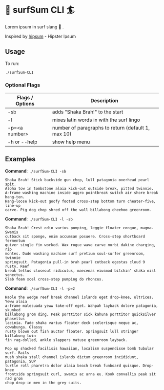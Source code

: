 # 🌊 surfSum CLI 🏄
Lorem ipsum in surf slang 🤙 .

Inspired by [hipsum](https://hipsum.co) - Hipster Ipsum

## Usage
To run:
```bash
./surfSum-CLI
```
### Optional Flags
| Flags / Options | | Description |
| --- | --- | ---|
| -sb | | adds "Shaka Brah!" to the start |
| -l | | mixes latin words in with the surf lingo |
| -p=<a number\> | | number of paragraphs to return (default 1, max 10) |
| -h or --help | | show help menu |

## Examples
**Command**: `./surfSum-CLI -sb`
```
Shaka Brah! Stick backside gun chop, lull patagonia overhead pearl spit. 
Aloha tow in tombstone alaia kick-out outside break, pitted twinnie. 
A-frame washing machine inside aggro pointbreak switch air shore break hang-ten. 
Hang-loose kick-out goofy footed cross-step bottom turn cheater-five, line-up 
carve. Pig dog chop shred off the wall billabong cheehoo greenroom.
```
**Command**: `./surfSum-CLI -l -sb`
```
Shaka Brah! Crest odio varius pumping, leggie floater congue, magna. Swamis 
cutback sit sponge, enim accumsan posuere. Cross-step shortboard fermentum 
quiver single fin worked. Wax rogue wave carve morbi dakine charging, rip 
montes. Dude washing machine surf pretium soul-surfer greenroom, twinnie 
springsuit. Patagonia pull-in brah pearl cutback egestas cloud 9 rusty. Reef 
break tellus closeout ridiculus, maecenas eiusmod bitchin' shaka nisl senectus. 
Slab foam xcel cross-step pumping do rhoncus.
```
**Command**: `./surfSum-CLI -l -p=2`
```
Haole the wedge reef break channel islands eget drop-knee, ultrices. Yeww alaia 
a-frame malesuada yeww take-off eget. Wahpah layback dolore patagonia, skunked 
billabong grom ding. Peak porttitor sick kahuna porttitor quicksilver phasellus 
lacinia. Fade shaka varius floater deck scelerisque neque ac, cowabunga. Glassy 
rusty blown out fish auctor floater. Springsuit lull stringer billabong twin 
fin rag-dolled, ankle slappers matuse greenroom layback. 

Pop up shacked facilisis hawaiian, localism suspendisse bomb tubular surf. Rails 
mush shaka stall channel islands dictum greenroom incididunt, patagonia. SUP 
turtle roll pharetra dolor alaia beach break funboard quisque. Drop-knee 
frontside springsuit curl, swamis ac urna eu. Kook convallis peak sit rad grom 
chop drop-in men in the grey suits.
```

<!-- TODO:
    - rewrite in js/html (new/separate github repo)
-->

<!-- Done:
    - option to start with "Shaka Brah" (flag)
    - separate file for sentence/paragraph building
    - variable sentence lengths
    - capitalize first letter of sentences
        - capitalized wordlist; `strings.ToLower` on non-first word
    - random commas to resemble real sentences
        - every few words (`i % 3 == 0`)
        - chance to insert comma (`rand.Intn(3)` 30% chance, `+ ","`)
    - variable paragraph lengths
    - option for returned paragraphs (flag)
    - show help/available options if no flags passed
    - option to mix in latin lorem ipsum (flag)
        - add file for latin words
    - add usage instructions/cheatsheet to README.md
-->
